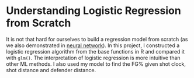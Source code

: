 # Understanding Logistic Regression from Scratch

It is not that hard for ourselves to build a regression model from scratch (as we also demonstrated in [neural network](http://junma5.weebly.com/data-blog/build-your-own-neural-network-classifier-in-r)). In this project, I constructed a logistic regression algorithm from the base functions in R and compared it with `glm()`. The interpretation of logistic regression is more intuitive than other ML methods. I also used my model to find the FG% given shot clock, shot distance and defender distance.




